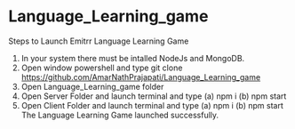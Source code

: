 # Language_Learning_game
Steps to Launch Emitrr Language Learning Game
1. In your system there must be intalled NodeJs and MongoDB.
2. Open window powershell and type
   git clone https://github.com/AmarNathPrajapati/Language_Learning_game
3. Open Language_Learning_game folder
4. Open Server Folder and launch terminal and type
   (a) npm i
   (b) npm start
5. Open Client Folder and launch terminal and type
   (a) npm i
   (b) npm start
The Language Learning Game launched successfully.

   
   
